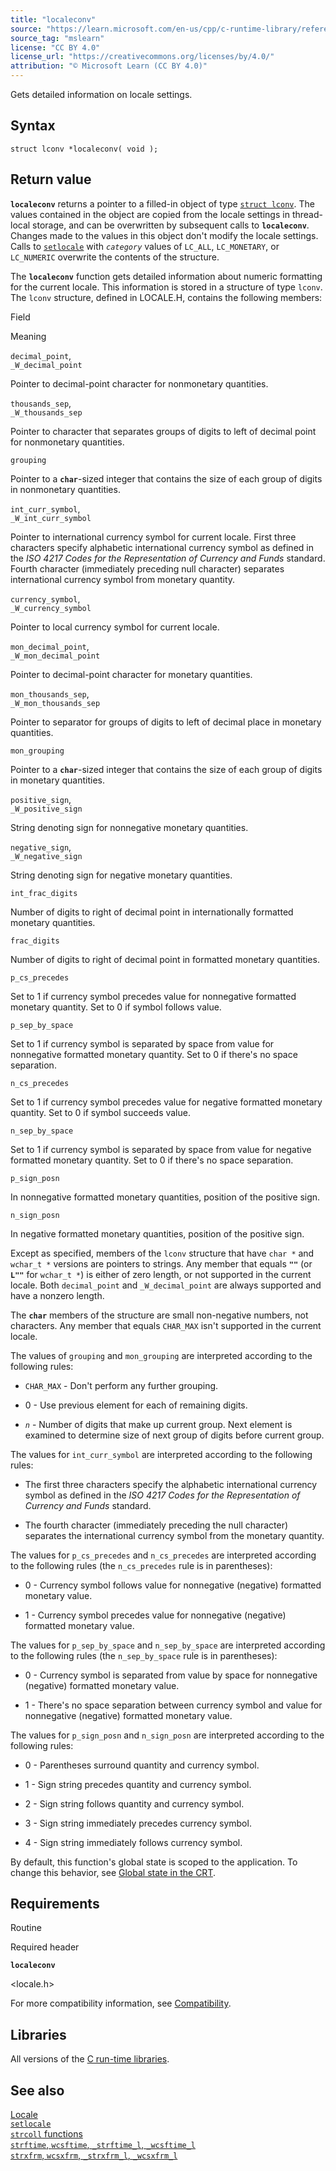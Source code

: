 ```yaml
---
title: "localeconv"
source: "https://learn.microsoft.com/en-us/cpp/c-runtime-library/reference/localeconv?view=msvc-170"
source_tag: "mslearn"
license: "CC BY 4.0"
license_url: "https://creativecommons.org/licenses/by/4.0/"
attribution: "© Microsoft Learn (CC BY 4.0)"
---
```

Gets detailed information on locale settings.

## Syntax

```
struct lconv *localeconv( void );
```

## Return value

**`localeconv`** returns a pointer to a filled-in object of type [`struct lconv`](https://learn.microsoft.com/en-us/cpp/c-runtime-library/standard-types?view=msvc-170). The values contained in the object are copied from the locale settings in thread-local storage, and can be overwritten by subsequent calls to **`localeconv`**. Changes made to the values in this object don't modify the locale settings. Calls to [`setlocale`](https://learn.microsoft.com/en-us/cpp/c-runtime-library/reference/setlocale-wsetlocale?view=msvc-170) with _`category`_ values of `LC_ALL`, `LC_MONETARY`, or `LC_NUMERIC` overwrite the contents of the structure.

The **`localeconv`** function gets detailed information about numeric formatting for the current locale. This information is stored in a structure of type `lconv`. The `lconv` structure, defined in LOCALE.H, contains the following members:

Field

Meaning

`decimal_point`,  
`_W_decimal_point`

Pointer to decimal-point character for nonmonetary quantities.

`thousands_sep`,  
`_W_thousands_sep`

Pointer to character that separates groups of digits to left of decimal point for nonmonetary quantities.

`grouping`

Pointer to a **`char`**\-sized integer that contains the size of each group of digits in nonmonetary quantities.

`int_curr_symbol`,  
`_W_int_curr_symbol`

Pointer to international currency symbol for current locale. First three characters specify alphabetic international currency symbol as defined in the _ISO 4217 Codes for the Representation of Currency and Funds_ standard. Fourth character (immediately preceding null character) separates international currency symbol from monetary quantity.

`currency_symbol`,  
`_W_currency_symbol`

Pointer to local currency symbol for current locale.

`mon_decimal_point`,  
`_W_mon_decimal_point`

Pointer to decimal-point character for monetary quantities.

`mon_thousands_sep`,  
`_W_mon_thousands_sep`

Pointer to separator for groups of digits to left of decimal place in monetary quantities.

`mon_grouping`

Pointer to a **`char`**\-sized integer that contains the size of each group of digits in monetary quantities.

`positive_sign`,  
`_W_positive_sign`

String denoting sign for nonnegative monetary quantities.

`negative_sign`,  
`_W_negative_sign`

String denoting sign for negative monetary quantities.

`int_frac_digits`

Number of digits to right of decimal point in internationally formatted monetary quantities.

`frac_digits`

Number of digits to right of decimal point in formatted monetary quantities.

`p_cs_precedes`

Set to 1 if currency symbol precedes value for nonnegative formatted monetary quantity. Set to 0 if symbol follows value.

`p_sep_by_space`

Set to 1 if currency symbol is separated by space from value for nonnegative formatted monetary quantity. Set to 0 if there's no space separation.

`n_cs_precedes`

Set to 1 if currency symbol precedes value for negative formatted monetary quantity. Set to 0 if symbol succeeds value.

`n_sep_by_space`

Set to 1 if currency symbol is separated by space from value for negative formatted monetary quantity. Set to 0 if there's no space separation.

`p_sign_posn`

In nonnegative formatted monetary quantities, position of the positive sign.

`n_sign_posn`

In negative formatted monetary quantities, position of the positive sign.

Except as specified, members of the `lconv` structure that have `char *` and `wchar_t *` versions are pointers to strings. Any member that equals **`""`** (or **`L""`** for `wchar_t *`) is either of zero length, or not supported in the current locale. Both `decimal_point` and `_W_decimal_point` are always supported and have a nonzero length.

The **`char`** members of the structure are small non-negative numbers, not characters. Any member that equals `CHAR_MAX` isn't supported in the current locale.

The values of `grouping` and `mon_grouping` are interpreted according to the following rules:

*   `CHAR_MAX` - Don't perform any further grouping.
    
*   0 - Use previous element for each of remaining digits.
    
*   _`n`_ - Number of digits that make up current group. Next element is examined to determine size of next group of digits before current group.
    

The values for `int_curr_symbol` are interpreted according to the following rules:

*   The first three characters specify the alphabetic international currency symbol as defined in the _ISO 4217 Codes for the Representation of Currency and Funds_ standard.
    
*   The fourth character (immediately preceding the null character) separates the international currency symbol from the monetary quantity.
    

The values for `p_cs_precedes` and `n_cs_precedes` are interpreted according to the following rules (the `n_cs_precedes` rule is in parentheses):

*   0 - Currency symbol follows value for nonnegative (negative) formatted monetary value.
    
*   1 - Currency symbol precedes value for nonnegative (negative) formatted monetary value.
    

The values for `p_sep_by_space` and `n_sep_by_space` are interpreted according to the following rules (the `n_sep_by_space` rule is in parentheses):

*   0 - Currency symbol is separated from value by space for nonnegative (negative) formatted monetary value.
    
*   1 - There's no space separation between currency symbol and value for nonnegative (negative) formatted monetary value.
    

The values for `p_sign_posn` and `n_sign_posn` are interpreted according to the following rules:

*   0 - Parentheses surround quantity and currency symbol.
    
*   1 - Sign string precedes quantity and currency symbol.
    
*   2 - Sign string follows quantity and currency symbol.
    
*   3 - Sign string immediately precedes currency symbol.
    
*   4 - Sign string immediately follows currency symbol.
    

By default, this function's global state is scoped to the application. To change this behavior, see [Global state in the CRT](https://learn.microsoft.com/en-us/cpp/c-runtime-library/global-state?view=msvc-170).

## Requirements

Routine

Required header

**`localeconv`**

<locale.h>

For more compatibility information, see [Compatibility](https://learn.microsoft.com/en-us/cpp/c-runtime-library/compatibility?view=msvc-170).

## Libraries

All versions of the [C run-time libraries](https://learn.microsoft.com/en-us/cpp/c-runtime-library/crt-library-features?view=msvc-170).

## See also

[Locale](https://learn.microsoft.com/en-us/cpp/c-runtime-library/locale?view=msvc-170)  
[`setlocale`](https://learn.microsoft.com/en-us/cpp/preprocessor/setlocale?view=msvc-170)  
[`strcoll` functions](https://learn.microsoft.com/en-us/cpp/c-runtime-library/strcoll-functions?view=msvc-170)  
[`strftime`, `wcsftime`, `_strftime_l`, `_wcsftime_l`](https://learn.microsoft.com/en-us/cpp/c-runtime-library/reference/strftime-wcsftime-strftime-l-wcsftime-l?view=msvc-170)  
[`strxfrm`, `wcsxfrm`, `_strxfrm_l`, `_wcsxfrm_l`](https://learn.microsoft.com/en-us/cpp/c-runtime-library/reference/strxfrm-wcsxfrm-strxfrm-l-wcsxfrm-l?view=msvc-170)